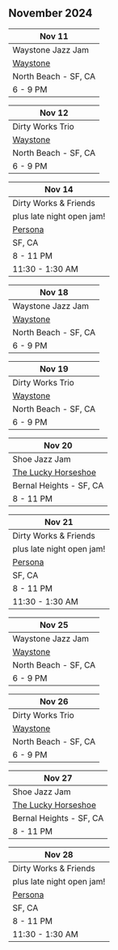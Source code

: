 ## November 2024

| Nov 11
|-
| Waystone Jazz Jam
| <a href="https://www.waystonesf.com" target="new">Waystone</a>
| North Beach - SF, CA
| 6 - 9 PM

| Nov 12
|-
| Dirty Works Trio
| <a href="https://www.waystonesf.com" target="new">Waystone</a>
| North Beach - SF, CA
| 6 - 9 PM

| Nov 14
|-
| Dirty Works & Friends
| plus late night open jam!
| <a href="https://www.persona-sf.com" target="new">Persona</a>
| SF, CA
| 8 - 11 PM
| 11:30 - 1:30 AM

| Nov 18
|-
| Waystone Jazz Jam
| <a href="https://www.waystonesf.com" target="new">Waystone</a>
| North Beach - SF, CA
| 6 - 9 PM

| Nov 19
|-
| Dirty Works Trio
| <a href="https://www.waystonesf.com" target="new">Waystone</a>
| North Beach - SF, CA
| 6 - 9 PM

| Nov 20
|-
| Shoe Jazz Jam
| <a href="https://www.theluckyhorseshoebar.com/" target="Shoe">The Lucky Horseshoe</a>
| Bernal Heights - SF, CA
| 8 - 11 PM

| Nov 21
|-
| Dirty Works & Friends
| plus late night open jam!
| <a href="https://www.persona-sf.com" target="new">Persona</a>
| SF, CA
| 8 - 11 PM
| 11:30 - 1:30 AM


| Nov 25
|-
| Waystone Jazz Jam
| <a href="https://www.waystonesf.com" target="new">Waystone</a>
| North Beach - SF, CA
| 6 - 9 PM

| Nov 26
|-
| Dirty Works Trio
| <a href="https://www.waystonesf.com" target="new">Waystone</a>
| North Beach - SF, CA
| 6 - 9 PM

| Nov 27
|-
| Shoe Jazz Jam
| <a href="https://www.theluckyhorseshoebar.com/" target="Shoe">The Lucky Horseshoe</a>
| Bernal Heights - SF, CA
| 8 - 11 PM

| Nov 28
|-
| Dirty Works & Friends
| plus late night open jam!
| <a href="https://www.persona-sf.com" target="new">Persona</a>
| SF, CA
| 8 - 11 PM
| 11:30 - 1:30 AM

